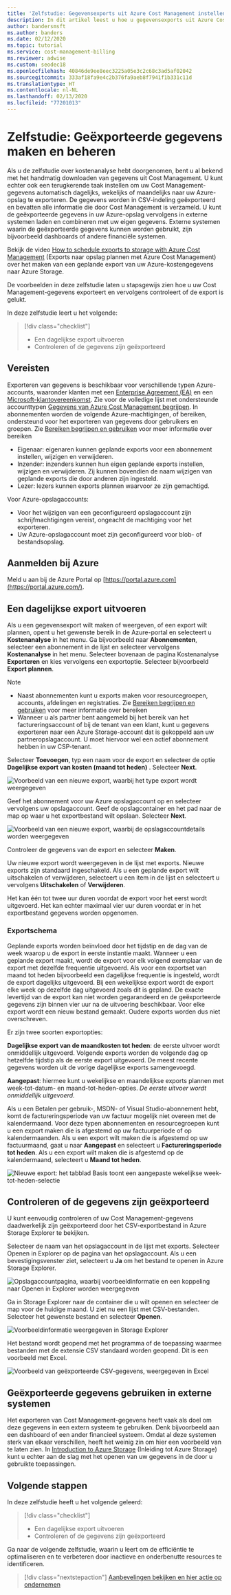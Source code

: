 ```yaml
---
title: 'Zelfstudie: Gegevensexports uit Azure Cost Management instellen en beheren'
description: In dit artikel leest u hoe u gegevensexports uit Azure Cost Management instelt en beheert, zodat u deze kunt gebruiken in externe systemen.
author: bandersmsft
ms.author: banders
ms.date: 02/12/2020
ms.topic: tutorial
ms.service: cost-management-billing
ms.reviewer: adwise
ms.custom: seodec18
ms.openlocfilehash: 40846de9ee8eec3225a05e3c2c68c3ad5af02042
ms.sourcegitcommit: 333af18fa9e4c2b376fa9aeb8f7941f1b331c11d
ms.translationtype: HT
ms.contentlocale: nl-NL
ms.lasthandoff: 02/13/2020
ms.locfileid: "77201013"
---
```

# <a name="tutorial-create-and-manage-exported-data"></a>Zelfstudie: Geëxporteerde gegevens maken en beheren

Als u de zelfstudie over kostenanalyse hebt doorgenomen, bent u al bekend met het handmatig downloaden van gegevens uit Cost Management. U kunt echter ook een terugkerende taak instellen om uw Cost Management-gegevens automatisch dagelijks, wekelijks of maandelijks naar uw Azure-opslag te exporteren. De gegevens worden in CSV-indeling geëxporteerd en bevatten alle informatie die door Cost Management is verzameld. U kunt de geëxporteerde gegevens in uw Azure-opslag vervolgens in externe systemen laden en combineren met uw eigen gegevens. Externe systemen waarin de geëxporteerde gegevens kunnen worden gebruikt, zijn bijvoorbeeld dashboards of andere financiële systemen.

Bekijk de video [How to schedule exports to storage with Azure Cost Management](https://www.youtube.com/watch?v=rWa_xI1aRzo) (Exports naar opslag plannen met Azure Cost Management) over het maken van een geplande export van uw Azure-kostengegevens naar Azure Storage.

De voorbeelden in deze zelfstudie laten u stapsgewijs zien hoe u uw Cost Management-gegevens exporteert en vervolgens controleert of de export is gelukt.

In deze zelfstudie leert u het volgende:

> [!div class="checklist"]
> * Een dagelijkse export uitvoeren
> * Controleren of de gegevens zijn geëxporteerd

## <a name="prerequisites"></a>Vereisten
Exporteren van gegevens is beschikbaar voor verschillende typen Azure-accounts, waaronder klanten met een [Enterprise Agreement (EA)](https://azure.microsoft.com/pricing/enterprise-agreement/) en een [Microsoft-klantovereenkomst](get-started-partners.md). Zie voor de volledige lijst met ondersteunde accounttypen [Gegevens van Azure Cost Management begrijpen](understand-cost-mgt-data.md). In abonnementen worden de volgende Azure-machtigingen, of bereiken, ondersteund voor het exporteren van gegevens door gebruikers en groepen. Zie [Bereiken begrijpen en gebruiken](understand-work-scopes.md) voor meer informatie over bereiken

- Eigenaar: eigenaren kunnen geplande exports voor een abonnement instellen, wijzigen en verwijderen.
- Inzender: inzenders kunnen hun eigen geplande exports instellen, wijzigen en verwijderen. Zij kunnen bovendien de naam wijzigen van geplande exports die door anderen zijn ingesteld.
- Lezer: lezers kunnen exports plannen waarvoor ze zijn gemachtigd.

Voor Azure-opslagaccounts:
- Voor het wijzigen van een geconfigureerd opslagaccount zijn schrijfmachtigingen vereist, ongeacht de machtiging voor het exporteren.
- Uw Azure-opslagaccount moet zijn geconfigureerd voor blob- of bestandsopslag.

## <a name="sign-in-to-azure"></a>Aanmelden bij Azure
Meld u aan bij de Azure Portal op [https://portal.azure.com](https://portal.azure.com/).

## <a name="create-a-daily-export"></a>Een dagelijkse export uitvoeren

Als u een gegevensexport wilt maken of weergeven, of een export wilt plannen, opent u het gewenste bereik in de Azure-portal en selecteert u **Kostenanalyse** in het menu. Ga bijvoorbeeld naar **Abonnementen**, selecteer een abonnement in de lijst en selecteer vervolgens **Kostenanalyse** in het menu. Selecteer bovenaan de pagina Kostenanalyse **Exporteren** en kies vervolgens een exportoptie. Selecteer bijvoorbeeld **Export plannen**.  

> [!NOTE]
> - Naast abonnementen kunt u exports maken voor resourcegroepen, accounts, afdelingen en registraties. Zie [Bereiken begrijpen en gebruiken](understand-work-scopes.md) voor meer informatie over bereiken
>- Wanneer u als partner bent aangemeld bij het bereik van het factureringsaccount of bij de tenant van een klant, kunt u gegevens exporteren naar een Azure Storage-account dat is gekoppeld aan uw partneropslagaccount. U moet hiervoor wel een actief abonnement hebben in uw CSP-tenant.
>


Selecteer **Toevoegen**, typ een naam voor de export en selecteer de optie **Dagelijkse export van kosten (maand tot heden)** . Selecteer **Next**.

![Voorbeeld van een nieuwe export, waarbij het type export wordt weergegeven](./media/tutorial-export-acm-data/basics_exports.png)

Geef het abonnement voor uw Azure opslagaccount op en selecteer vervolgens uw opslagaccount.  Geef de opslagcontainer en het pad naar de map op waar u het exportbestand wilt opslaan. Selecteer **Next**.

![Voorbeeld van een nieuwe export, waarbij de opslagaccountdetails worden weergegeven](./media/tutorial-export-acm-data/storage_exports.png)

Controleer de gegevens van de export en selecteer **Maken**.

Uw nieuwe export wordt weergegeven in de lijst met exports. Nieuwe exports zijn standaard ingeschakeld. Als u een geplande export wilt uitschakelen of verwijderen, selecteert u een item in de lijst en selecteert u vervolgens **Uitschakelen** of **Verwijderen**.

Het kan één tot twee uur duren voordat de export voor het eerst wordt uitgevoerd. Het kan echter maximaal vier uur duren voordat er in het exportbestand gegevens worden opgenomen.

### <a name="export-schedule"></a>Exportschema

Geplande exports worden beïnvloed door het tijdstip en de dag van de week waarop u de export in eerste instantie maakt. Wanneer u een geplande export maakt, wordt de export voor elk volgend exemplaar van de export met dezelfde frequentie uitgevoerd. Als voor een exportset van maand tot heden bijvoorbeeld een dagelijkse frequentie is ingesteld, wordt de export dagelijks uitgevoerd. Bij een wekelijkse export wordt de export elke week op dezelfde dag uitgevoerd zoals dit is gepland. De exacte levertijd van de export kan niet worden gegarandeerd en de geëxporteerde gegevens zijn binnen vier uur na de uitvoering beschikbaar.
Voor elke export wordt een nieuw bestand gemaakt. Oudere exports worden dus niet overschreven.

Er zijn twee soorten exportopties:

**Dagelijkse export van de maandkosten tot heden**: de eerste uitvoer wordt onmiddellijk uitgevoerd. Volgende exports worden de volgende dag op hetzelfde tijdstip als de eerste export uitgevoerd. De meest recente gegevens worden uit de vorige dagelijkse exports samengevoegd.

**Aangepast**: hiermee kunt u wekelijkse en maandelijkse exports plannen met week-tot-datum- en maand-tot-heden-opties. *De eerste uitvoer wordt onmiddellijk uitgevoerd.*

Als u een Betalen per gebruik-, MSDN- of Visual Studio-abonnement hebt, komt de factureringsperiode van uw factuur mogelijk niet overeen met de kalendermaand. Voor deze typen abonnementen en resourcegroepen kunt u een export maken die is afgestemd op uw factuurperiode of op kalendermaanden. Als u een export wilt maken die is afgestemd op uw factuurmaand, gaat u naar **Aangepast** en selecteert u **Factureringsperiode tot heden**.  Als u een export wilt maken die is afgestemd op de kalendermaand, selecteert u **Maand tot heden**.
>
>

![Nieuwe export: het tabblad Basis toont een aangepaste wekelijkse week-tot-heden-selectie](./media/tutorial-export-acm-data/tutorial-export-schedule-weekly-week-to-date.png)

## <a name="verify-that-data-is-collected"></a>Controleren of de gegevens zijn geëxporteerd

U kunt eenvoudig controleren of uw Cost Management-gegevens daadwerkelijk zijn geëxporteerd door het CSV-exportbestand in Azure Storage Explorer te bekijken.

Selecteer de naam van het opslagaccount in de lijst met exports. Selecteer Openen in Explorer op de pagina van het opslagaccount. Als u een bevestigingsvenster ziet, selecteert u **Ja** om het bestand te openen in Azure Storage Explorer.

![Opslagaccountpagina, waarbij voorbeeldinformatie en een koppeling naar Openen in Explorer worden weergegeven](./media/tutorial-export-acm-data/storage-account-page.png)

Ga in Storage Explorer naar de container die u wilt openen en selecteer de map voor de huidige maand. U ziet nu een lijst met CSV-bestanden. Selecteer het gewenste bestand en selecteer **Openen**.

![Voorbeeldinformatie weergegeven in Storage Explorer](./media/tutorial-export-acm-data/storage-explorer.png)

Het bestand wordt geopend met het programma of de toepassing waarmee bestanden met de extensie CSV standaard worden geopend. Dit is een voorbeeld met Excel.

![Voorbeeld van geëxporteerde CSV-gegevens, weergegeven in Excel](./media/tutorial-export-acm-data/example-export-data.png)


## <a name="access-exported-data-from-other-systems"></a>Geëxporteerde gegevens gebruiken in externe systemen

Het exporteren van Cost Management-gegevens heeft vaak als doel om deze gegevens in een extern systeem te gebruiken. Denk bijvoorbeeld aan een dashboard of een ander financieel systeem. Omdat al deze systemen sterk van elkaar verschillen, heeft het weinig zin om hier een voorbeeld van te laten zien.  In [Introduction to Azure Storage](../../storage/common/storage-introduction.md) (Inleiding tot Azure Storage) kunt u echter aan de slag met het openen van uw gegevens in de door u gebruikte toepassingen.

## <a name="next-steps"></a>Volgende stappen

In deze zelfstudie heeft u het volgende geleerd:

> [!div class="checklist"]
> * Een dagelijkse export uitvoeren
> * Controleren of de gegevens zijn geëxporteerd

Ga naar de volgende zelfstudie, waarin u leert om de efficiëntie te optimaliseren en te verbeteren door inactieve en onderbenutte resources te identificeren.

> [!div class="nextstepaction"]
> [Aanbevelingen bekijken en hier actie op ondernemen](tutorial-acm-opt-recommendations.md)
